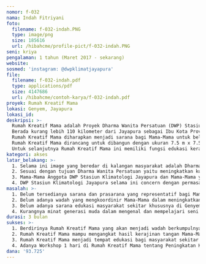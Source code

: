 ```yaml
---
nomor: f-032
nama: Indah Fitriyani
foto:
  filename: f-032-indah.PNG
  type: image/png
  size: 185616
  url: /hibahcme/profile-pict/f-032-indah.PNG
seni: kriya
pengalaman: 1 tahun (Maret 2017 - sekarang)
website: 
sosmed: 'instagram: @dwpklimatjayapura'
file:
  filename: f-032-indah.pdf
  type: applications/pdf
  size: 4147686
  url: /hibahcme/contoh-karya/f-032-indah.pdf
proyek: Rumah Kreatif Mama
lokasi: Genyem, Jayapura
lokasi_id: 
deskripsi: >-
  Rumah Kreatif Mama adalah Proyek Dharma Wanita Persatuan (DWP) Stasiun Klimatologi Jayapura yang melibatkan Mama-Mama Anggota DWP Stasiun Klimatologi Jayapura yang notabene adalah istri-istri ASN maupun istri-istri Purna ASN juga Mama-Mama di sekitar lingkungan kami, Kompleks Stasiun Klimatologi Jayapura.
  Berada kurang lebih 110 kilometer dari Jayapura sebagai Ibu Kota Provinsi Papua dengan segala keterbatasan yang ada kami berusaha mengikuti kegiatan ini untuk meraih kesempatan berkarya dalam rangka memberdayakan Mama-Mama baik anggota kami maupun warga masyarakat sekitar untuk tujuan meningkatkan kualitas diri dan taraf kesejahteraan sosial dan ekonomi yang lebih baik.
  Rumah Kreatif Mama diharapkan menjadi sarana bagi Mama-Mama untuk belajar, berkarya, mengembangkan kreativitas kemudian menjual hasil karya mereka di Galeri Sederhana yang ada dalam Proyek Rumah Kreatif Mama ini dalam upaya melestarikan kerajinan tangan dan budaya khas Genyem yaitu Kerajinan Anyaman Lidi Kelapa dan Noken.
  Rumah Kreatif Mama dirancang untuk dibangun dengan ukuran 7.5 m x 7.5 m dengan fasilitas toilet sederhana, tempat di mana Mama-Mama bisa belajar dan berkarya dengan baik. Bangunan didesain dengan mengadopsi Honai khas Genyem sehingga terdapat nilai-nilai kearifan lokal di dalamnya yang mencerminkan bahwa bangunan ini didirikan untuk perempuan Papua berkarya.
  Untuk selanjutnya Rumah Kreatif Mama ini memiliki fungsi edukasi kerajinan dan budaya bagi masyarakat sekitar khususnya dan masyarakat umum dalam menjaga mata rantai kebudayaan menganyam lidi kelapa dan Noken khas Genyem. Rumah Kreatif Mama secara bertahap akan dibuka untuk umum sebagai objek wisata edukasi Seni Menganyam Lidi Kelapa dan Membuat Noken khas Genyem dan Mama-Mama akan mengajarkan keterampilan mereka kepada masyarakat umum.
kategori: akses
latar_belakang: >-
  1. Selama ini image yang beredar di kalangan masyarakat adalah Dharma Wanita Persatuan adalah organisasi massa ekslusif yang keberadaannya hanya diperuntukkan untuk istri Aparatur Sipil Negara (ASN). Dan DWP Stasiun Klimatologi Jayapura ingin mengubah image masyarakat tersebut dengan kontribusi nyata kami terhadap Perempuan, terutama Mama-Mama Anggota DWP Stasiun Klimatologi Jayapura dan Mama-Mama masyarakat umum di lingkungan Stasiun Klimatologi Jayapura. Dalam kegiatan kami selama ini selalu melibatkan Mama-Mama Anggota DWP dan Mama-Mama masyarakat umum di lingkungan sekitar kami.
  2. Sesuai dengan tujuan Dharma Wanita Persatuan yaitu meningkatkan kualitas sumber daya manusia anggotanya sehingga kami berupaya merangkul dan membina anggota kami yang notabene adalah perempuan dan Mama-Mama di lingkungan kami agar saling bersinergi menggali potensi diri yang optimal dan pemberdayaan perempuan sehingga dapat diakui hasil karyanya serta mewujudkan tujuan mandiri secara finansial.
  3. Mama-Mama Anggota DWP Stasiun Klimatologi Jayapura dan Mama-Mama yang tinggal di sekitar lingkungan Stasiun Klimatologi Jayapura rata-rata adalah pengrajin dan penghasil Noken dan Anyaman Lidi Kelapa khas Papua. Sebagaimana kebanyakan warga Genyem lainnya, mata pencaharian sampingan mereka adalah membuat Noken dan Anyaman Lidi Kelapa. Kenapa kami sebut dengan mata pencaharian sampingan? Karena di samping membuat Noken, rata-rata mereka masih harus bekerja menghidupi keluarga dengan berjualan hasil kebun di Pasar, berjualan Pinang, dan mengasuh anak. Padahal bila dibekali dengan pengetahuan cara pemasaran dan standar produk yang berkualitas, bisa dijadikan sebagai sumber mata pencaharian bagi Mama-Mama.
  4. DWP Stasiun Klimatologi Jayapura selama ini concern dengan permasalahan Mama-Mama sehingga kami merangkul mereka untuk bekerjasama memfasilitasi Mama-Mama dalam mengembangkan potensi diri, meningkatkan mutu serta kualitas dan memasarkan produk- produk mereka sehingga hasil karya mereka bisa mendapat pengakuan dan dihargai oleh masyarakat umum.
masalah: >-
  1. Belum tersedianya sarana dan prasarana yang representatif bagi Mama-Mama untuk menyalurkan kreativitas dan hasil karya mereka.
  2. Belum adanya wadah yang mengkoordinir Mama-Mama dalam meningkatkan mutu dan kualitas hasil karya mereka selama ini.
  3. Belum adanya sarana edukasi masyarakat sekitar khususnya di Genyem dalam rangka menghargai ragam seni kerajinan tangan khas Papua yang biasa dikerjakan oleh Mama-Mama.
  4. Kurangnya minat generasi muda dalam mengenal dan mempelajari seni kerajinan tangan khas Papua sehingga Rumah Kreatif Mama ini diharapkan mampu menjadi solusi dan mengakomodir kebutuhan Mama-Mama khususnya dan masyarakat sekitar umumnya dalam mengenal dan mempelajari kembali seni kerajinan tangan khas Papua.
durasi: 3 bulan
sukses: >-
  1. Berdirinya Rumah Kreatif Mama yang akan menjadi wadah berkumpulnya Mama-Mama dalam belajar dan menggali potensi diri, berkreasi dan menghasilkan hasil karya nyata. Mama-Mama bebas menggunakan Rumah Kreatif Mama untuk edukasi dan kreasi. Dan Rumah Kreatif Mama juga menjadi Galeri sederhana tempat Mama-Mama memamerkan hasil karya mereka.
  2. Rumah Kreatif Mama mampu mengangkat hasil kerajinan tangan Mama-Mama untuk bersaing baik di dalam Papua terlebih di luar Papua sehingga produk mereka bisa dikenalmasyarakat luas dan berdampak kepada kesejahteraan Mama-Mama dengan meningkatnya pemesanan produk.
  3. Rumah Kreatif Mama menjadi tempat edukasi bagi masyarakat sekitar Genyem dan masyarakat Papua umumnya dalam mengenal dan belajar seni kerajinan tangan khas Papua. Mereka akan diajari oleh Mama-Mama di Rumah Kreatif Mama sehingga upaya mengenalkan dan menghargai hasil karya perempuan bisa terwujud. Diharapkan dalam tujuan jangka panjang setelah selesainya Proyek ini Rumah Kreatif Mama bisa berjalan menjadi obyek Wisata Edukasi khusus seni kerajinan tangan khas Genyem.
  4. Adanya Workshop 1 hari di Rumah Kreatif Mama tentang Peningkatan Kualitas dan Standar Produk dan Pemasaran dalam rangka meningkatkan kualitas Produk Noken dan Anyaman Lidi khas Genyem sehingga bisa diterapkan Mama-Mama dalam produksi Noken dan Anyaman Lidi mereka.
dana: '93.725'
---
```

